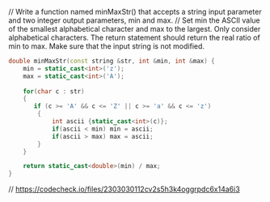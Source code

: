 // Write a function named minMaxStr() that accepts a string input parameter and two integer output parameters, min and max.
// Set min the ASCII value of the smallest alphabetical character and max to the largest. Only consider alphabetical characters. The return statement should return the real ratio of min to max. Make sure that the input string is not modified.

```cpp
double minMaxStr(const string &str, int &min, int &max) {
    min = static_cast<int>('z');
    max = static_cast<int>('A');
    
    for(char c : str)
    {
       if (c >= 'A' && c <= 'Z' || c >= 'a' && c <= 'z')
        {
            int ascii {static_cast<int>(c)};
            if(ascii < min) min = ascii;
            if(ascii > max) max = ascii;
        }
    }

    return static_cast<double>(min) / max;
}
```

// https://codecheck.io/files/2303030112cv2s5h3k4oggrpdc6x14a6i3